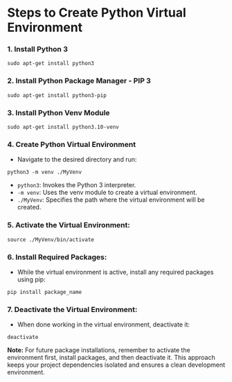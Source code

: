 # Steps to Create Python Virtual Environment

### 1. Install Python 3

```
sudo apt-get install python3
```

### 2. Install Python Package Manager - PIP 3

```
sudo apt-get install python3-pip
```

### 3. Install Python Venv Module

```
sudo apt-get install python3.10-venv
```

### 4. Create Python Virtual Environment
- Navigate to the desired directory and run:

```
python3 -m venv ./MyVenv
```

- `python3`: Invokes the Python 3 interpreter.
- `-m venv`: Uses the venv module to create a virtual environment.
- `./MyVenv`: Specifies the path where the virtual environment will be created.

### 5. Activate the Virtual Environment:

```
source ./MyVenv/bin/activate
```

### 6. Install Required Packages:
- While the virtual environment is active, install any required packages using pip:

```
pip install package_name
```

### 7. Deactivate the Virtual Environment:
- When done working in the virtual environment, deactivate it:

```
deactivate
```

**Note:** For future package installations, remember to activate the environment first, install packages, and then deactivate it. This approach keeps your project dependencies isolated and ensures a clean development environment.
